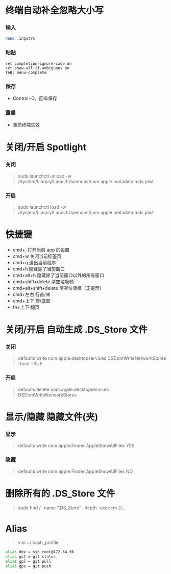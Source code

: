 # 终端自动补全忽略大小写

### 输入

```sh
nano .inputrc
```

### 粘贴

```text
set completion-ignore-case on
set show-all-if-ambiguous on
TAB: menu-complete
```

### 保存

- Control+O，回车保存

### 重启

- 重启终端生效

# 关闭/开启 Spotlight

### 关闭

> sudo launchctl unload -w /System/Library/LaunchDaemons/com.apple.metadata.mds.plist

### 开启

> sudo launchctl load -w /System/Library/LaunchDaemons/com.apple.metadata.mds.plist

# 快捷键

- cmd+, 打开当前 app 的设置
- cmd+w 关闭当前标签页
- cmd+q 退出当前程序
- cmd+h 隐藏除了当前窗口
- cmd+alt+h 隐藏除了当前窗口以外的所有窗口
- cmd+shift+delete 清空垃圾桶
- cmd+alt+shift+delete 清空垃圾桶（无提示）
- cmd+左右 行首/末
- cmd+上下 顶/底部
- fn+上下 翻页

# 关闭/开启 自动生成 .DS_Store 文件

### 关闭

> defaults write com.apple.desktopservices DSDontWriteNetworkStores -bool TRUE

### 开启

> defaults delete com.apple.desktopservices DSDontWriteNetworkStores

# 显示/隐藏 隐藏文件(夹)

### 显示

> defaults write com.apple.Finder AppleShowAllFiles YES

### 隐藏

> defaults write com.apple.Finder AppleShowAllFiles NO

# 删除所有的 .DS_Store 文件

> sudo find / -name ".DS_Store" -depth -exec rm {} \;

# Alias

> vim \~/.bash_profile

```sh
alias dev = ssh root@172.34.56
alias gst = git status
alias gpl = git pull
alias gps = git push
```
